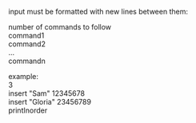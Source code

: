 input must be formatted with new lines between them:

number of commands to follow<br />
command1<br />
command2<br />
...<br />
commandn<br />

example:<br />
3<br />
insert "Sam" 12345678<br />
insert "Gloria" 23456789<br />
printInorder
